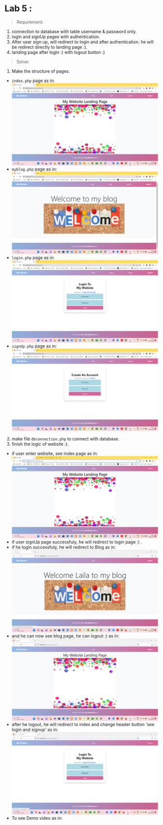 # Lab 5 :

> Requirement:
 1. connection to database with table username & password only.
 2. login and signUp pages with authentication.
 3. After user sign up, will redirect to login and after authentication. he will be redirect directly to landing page :).
 2. landing page after login :) with logout button :)

> Solve:
 1. Make the structure of pages.
  - `index.php` page as in:
    ![image](img/indexPage.png)
  - `myblog.php` page as in:
    ![image](img/blogPage.png)
  - `login.php` page as in:
    ![image](img/loginPage.png)
  - `signUp.php` page as in:
    ![image](img/SignUpPage.png)
 
 2. make file `dbconnection.php` to connect with database.
 3. finish the logic of website :).
  - if user enter website, see index page as in:
    ![image](img/firstIndexPage.png)
  - if user signUp page successfuly, he will redirect to login page :) .
  - if he login successfuly, he will redirect to Blog as in:
    ![image](img/Loginblog.png)
  - and he can now see blog page, he can logout :) as in:
    ![image](img/indexPageafterSuccefullyLogin.png)
  - after he logout, he will redirect to index and change header button 'see login and signup' as in:
    ![image](img/afterlogout.png)
  - To see Demo video as in: 
